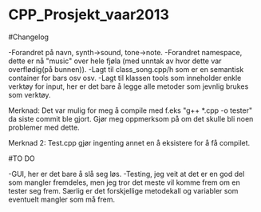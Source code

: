 CPP_Prosjekt_vaar2013
=====================

#Changelog 

-Forandret på navn, synth->sound, tone->note. 
-Forandret namespace, dette er nå "music" over hele fjøla (med unntak av hvor dette var overflødig(på bunnen)).
-Lagt til class_song.cpp/h som er en semantisk container for bars osv osv. 
-Lagt til klassen tools som inneholder enkle verktøy for input, her er det bare å legge alle metoder som jevnlig brukes som verktøy. 

Merknad: Det var mulig for meg å compile med f.eks "g++ *.cpp -o tester" da siste commit ble gjort. Gjør meg oppmerksom på om det skulle bli noen problemer med dette.

Merknad 2: Test.cpp gjør ingenting annet en å eksistere for å få compilet. 

#TO DO

-GUI, her er det bare å slå seg løs.
-Testing, jeg veit at det er en god del som mangler fremdeles, men jeg tror det meste vil komme frem om en tester seg frem. Særlig er det forskjellige metodekall og variabler som eventuelt mangler som må frem. 


